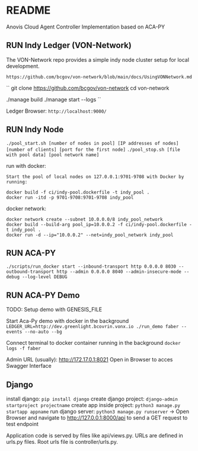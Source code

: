 # README

Anovis Cloud Agent Controller Implementation based on ACA-PY

## RUN Indy Ledger (VON-Network)
The VON-Network repo provides a simple indy node cluster setup for local development.

`https://github.com/bcgov/von-network/blob/main/docs/UsingVONNetwork.md`

``
git clone https://github.com/bcgov/von-network
cd von-network

./manage build
./manage start --logs
``

Ledger Browser: `http://localhost:9000/`

## RUN Indy Node
`./pool_start.sh [number of nodes in pool] [IP addresses of nodes] [number of clients] [port for the first node]`
`./pool_stop.sh [file with pool data] [pool network name]`

run with docker:
```
Start the pool of local nodes on 127.0.0.1:9701-9708 with Docker by running:

docker build -f ci/indy-pool.dockerfile -t indy_pool .
docker run -itd -p 9701-9708:9701-9708 indy_pool
```
docker network:
```
docker network create --subnet 10.0.0.0/8 indy_pool_network
docker build --build-arg pool_ip=10.0.0.2 -f ci/indy-pool.dockerfile -t indy_pool .
docker run -d --ip="10.0.0.2" --net=indy_pool_network indy_pool
```

## RUN ACA-PY

`./scripts/run_docker start --inbound-transport http 0.0.0.0 8030 --outbound-transport http --admin 0.0.0.0 8040 --admin-insecure-mode --debug --log-level DEBUG`

## RUN ACA-PY Demo

TODO: Setup demo with GENESIS_FILE

Start Aca-Py demo with docker in the background
`LEDGER_URL=http://dev.greenlight.bcovrin.vonx.io ./run_demo faber --events --no-auto --bg`

Connect terminal to docker container running in the background
`docker logs -f faber`

Admin URL (usually):  http://172.17.0.1:8021
Open in Browser to acces Swagger Interface

## Django

install django: `pip install django`
create django project: `django-admin startproject projectname`
create app inside project: `python3 manage.py startapp appname`
run django server: `python3 manage.py runserver` -> Open Browser and navigate to http://127.0.0.1:8000/api to send a GET request to test endpoint

Application code is served by files like api/views.py.
URLs are defined in urls.py files. Root urls file is controller/urls.py.
